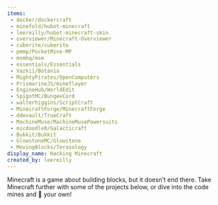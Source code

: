 ```yaml
---
items:
 - docker/dockercraft
 - minefold/hubot-minecraft
 - leereilly/hubot-minecraft-skin
 - overviewer/Minecraft-Overviewer
 - cuberite/cuberite
 - pmmp/PocketMine-MP
 - msmhq/msm
 - essentials/Essentials
 - Vazkii/Botania
 - MightyPirates/OpenComputers
 - PrismarineJS/mineflayer
 - EngineHub/WorldEdit
 - SpigotMC/BungeeCord
 - walterhiggins/ScriptCraft
 - MinecraftForge/MinecraftForge
 - ddevault/TrueCraft
 - MachineMuse/MachineMusePowersuits
 - micdoodle8/Galacticraft
 - Bukkit/Bukkit
 - GlowstoneMC/Glowstone
 - MovingBlocks/Terasology
display_name: Hacking Minecraft
created_by: leereilly
---
```

Minecraft is a game about building blocks, but it doesn’t end there. Take Minecraft further with some of the projects below, or dive into the code mines and 🔨 your own!
